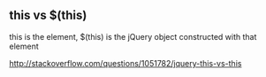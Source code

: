 ## this vs $(this)
this is the element, $(this) is the jQuery object constructed with that element

http://stackoverflow.com/questions/1051782/jquery-this-vs-this
